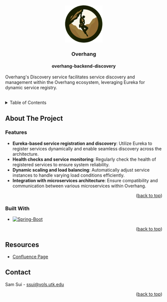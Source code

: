 <a name="top"></a>

<!-- PROJECT LOGO -->
<br />
<div align="center">
  <a href="https://github.com/trustyourfeetcom/overhang-backend-discovery">
    <img src="https://github.com/trustyourfeetcom/overhang-branding-assets/blob/main/logos/logo.png?raw=true" alt="Overhang Logo" width="120" height="120">
  </a>

<h3 align="center">Overhang</h3>
<h4 align="center">overhang-backend-discovery</h3>
  <p align="left">
    Overhang's Discovery service facilitates service discovery and management within the Overhang ecosystem, leveraging Eureka for dynamic service registry.
  <br />
  <br />
  </p>
</div>


<!-- TABLE OF CONTENTS -->
<details>
  <summary>Table of Contents</summary>
  <ol>
    <li>
      <a href="#about-the-project">About The Project</a>
      <ul>
        <li><a href="#built-with">Built With</a></li>
      </ul>
    </li>
    <li>
      <a href="#getting-started">Getting Started</a>
      <ul>
        <li><a href="#prerequisites">Prerequisites</a></li>
        <li><a href="#installation">Installation</a></li>
      </ul>
    </li>
    <li><a href="#resources">Resources</a></li>
    <li><a href="#contact">Contact</a></li>
  </ol>
</details>


<!-- ABOUT THE PROJECT -->
## About The Project


### Features

* **Eureka-based service registration and discovery**: Utilize Eureka to register services dynamically and enable seamless discovery across the architecture.
* **Health checks and service monitoring**: Regularly check the health of registered services to ensure system reliability.
* **Dynamic scaling and load balancing**: Automatically adjust service instances to handle varying load conditions efficiently.
* **Integration with microservices architecture**: Ensure compatibility and communication between various microservices within Overhang.

<p align="right">(<a href="#top">back to top</a>)</p>


### Built With

* [![Spring-Boot][Spring-Boot]][Spring-Boot-url]

<p align="right">(<a href="#top">back to top</a>)</p>


## Resources

* [Confluence Page](https://overhang.atlassian.net/wiki/spaces/Documentat/pages/8585248/overhang-backend-discovery)


<!-- CONTACT -->
## Contact

Sam Sui - ssui@vols.utk.edu

<p align="right">(<a href="#top">back to top</a>)</p>


<!-- MARKDOWN LINKS & IMAGES -->
[Spring-Boot]: https://img.shields.io/badge/Spring_Boot-6DB33F?style=flat-square&logo=Spring&logoColor=white
[Spring-Boot-url]: https://spring.io/projects/spring-boot
